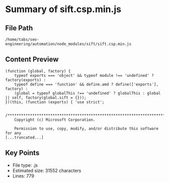 # Summary of sift.csp.min.js
  
## File Path
`/home/tabs/seo-engineering/automation/node_modules/sift/sift.csp.min.js`

## Content Preview
```
(function (global, factory) {
    typeof exports === 'object' && typeof module !== 'undefined' ? factory(exports) :
    typeof define === 'function' && define.amd ? define(['exports'], factory) :
    (global = typeof globalThis !== 'undefined' ? globalThis : global || self, factory(global.sift = {}));
})(this, (function (exports) { 'use strict';

    /******************************************************************************
    Copyright (c) Microsoft Corporation.

    Permission to use, copy, modify, and/or distribute this software for any
[...truncated...]
```

## Key Points
- File type: .js
- Estimated size: 31552 characters
- Lines: 779

